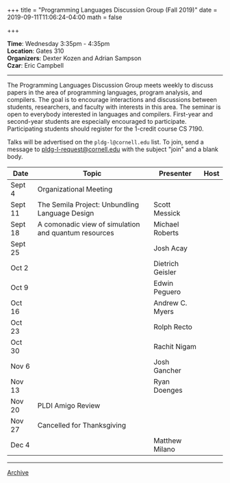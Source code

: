 +++
title = "Programming Languages Discussion Group (Fall 2019)"
date = 2019-09-11T11:06:24-04:00
math = false

+++

**Time**: Wednesday 3:35pm - 4:35pm <br/>
**Location**: Gates 310 <br/>
**Organizers**: Dexter Kozen and Adrian Sampson <br/>
**Czar**: Eric Campbell <br/>

---

The Programming Languages Discussion Group meets weekly to discuss papers in the area of programming languages, program analysis, and compilers. The goal is to encourage interactions and discussions between students, researchers, and faculty with interests in this area. The seminar is open to everybody interested in languages and compilers. First-year and second-year students are especially encouraged to participate. Participating students should register for the 1-credit course CS 7190.

Talks will be advertised on the `pldg-l@cornell.edu` list. To join, send a message to [pldg-l-request@cornell.edu][join-pldg] with the subject "join" and a blank body.


| Date            | Topic       | Presenter | Host |
|-----------------|-------------|-----------|------|
| Sept 4 | Organizational Meeting  |  |  |
| Sept 11 | The Semila Project: Unbundling Language Design | Scott Messick | | 
| Sept 18 | A comonadic view of simulation and quantum resources | Michael Roberts | |
| Sept 25 |  | Josh Acay | |
| Oct 2 | | Dietrich Geisler | |
| Oct 9 | | Edwin Peguero | |
| Oct 16 | | Andrew C. Myers | | 
| Oct 23 | | Rolph Recto | |
| Oct 30 | | Rachit Nigam | |
| Nov 6 | | Josh Gancher | |
| Nov 13 | | Ryan Doenges | | 
| Nov 20 | PLDI Amigo Review | | |
| Nov 27 | Cancelled for Thanksgiving | | | 
| Dec 4 | | Matthew Milano | |

---

[Archive](../)

[join-pldg]: mailto:pldg-l-request@cornell.edu?subject=join
